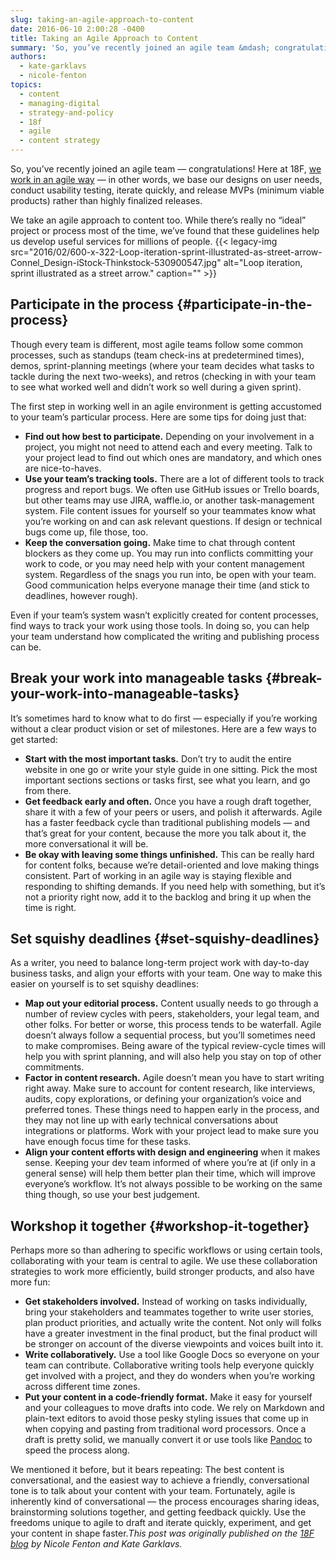 ```yaml
---
slug: taking-an-agile-approach-to-content
date: 2016-06-10 2:00:28 -0400
title: Taking an Agile Approach to Content
summary: 'So, you’ve recently joined an agile team &mdash; congratulations! Here at 18F, we work in an agile way &mdash; in other words, we base our designs on user needs, conduct usability testing, iterate quickly, and release MVPs (minimum viable products) rather than highly finalized releases. We take an agile approach to content too. While there’s'
authors:
  - kate-garklavs
  - nicole-fenton
topics:
  - content
  - managing-digital
  - strategy-and-policy
  - 18f
  - agile
  - content strategy
---
```


So, you’ve recently joined an agile team — congratulations! Here at 18F, [we work in an agile way](https://pages.18f.gov/agile/) — in other words, we base our designs on user needs, conduct usability testing, iterate quickly, and release MVPs (minimum viable products) rather than highly finalized releases.

We take an agile approach to content too. While there’s really no “ideal” project or process most of the time, we’ve found that these guidelines help us develop useful services for millions of people. {{< legacy-img src="2016/02/600-x-322-Loop-iteration-sprint-illustrated-as-street-arrow-Connel_Design-iStock-Thinkstock-530900547.jpg" alt="Loop iteration, sprint illustrated as a street arrow." caption="" >}} 

## Participate in the process {#participate-in-the-process}

Though every team is different, most agile teams follow some common processes, such as standups (team check-ins at predetermined times), demos, sprint-planning meetings (where your team decides what tasks to tackle during the next two-weeks), and retros (checking in with your team to see what worked well and didn’t work so well during a given sprint).

The first step in working well in an agile environment is getting accustomed to your team’s particular process. Here are some tips for doing just that:

  * **Find out how best to participate.** Depending on your involvement in a project, you might not need to attend each and every meeting. Talk to your project lead to find out which ones are mandatory, and which ones are nice-to-haves.
  * **Use your team’s tracking tools.** There are a lot of different tools to track progress and report bugs. We often use GitHub issues or Trello boards, but other teams may use JIRA, waffle.io, or another task-management system. File content issues for yourself so your teammates know what you’re working on and can ask relevant questions. If design or technical bugs come up, file those, too.
  * **Keep the conversation going.** Make time to chat through content blockers as they come up. You may run into conflicts committing your work to code, or you may need help with your content management system. Regardless of the snags you run into, be open with your team. Good communication helps everyone manage their time (and stick to deadlines, however rough).

Even if your team’s system wasn’t explicitly created for content processes, find ways to track your work using those tools. In doing so, you can help your team understand how complicated the writing and publishing process can be.

## Break your work into manageable tasks {#break-your-work-into-manageable-tasks}

It’s sometimes hard to know what to do first — especially if you’re working without a clear product vision or set of milestones. Here are a few ways to get started:

  * **Start with the most important tasks.** Don’t try to audit the entire website in one go or write your style guide in one sitting. Pick the most important sections sections or tasks first, see what you learn, and go from there.
  * **Get feedback early and often.** Once you have a rough draft together, share it with a few of your peers or users, and polish it afterwards. Agile has a faster feedback cycle than traditional publishing models — and that’s great for your content, because the more you talk about it, the more conversational it will be.
  * **Be okay with leaving some things unfinished.** This can be really hard for content folks, because we’re detail-oriented and love making things consistent. Part of working in an agile way is staying flexible and responding to shifting demands. If you need help with something, but it’s not a priority right now, add it to the backlog and bring it up when the time is right.

## Set squishy deadlines {#set-squishy-deadlines}

As a writer, you need to balance long-term project work with day-to-day business tasks, and align your efforts with your team. One way to make this easier on yourself is to set squishy deadlines:

  * **Map out your editorial process.** Content usually needs to go through a number of review cycles with peers, stakeholders, your legal team, and other folks. For better or worse, this process tends to be waterfall. Agile doesn’t always follow a sequential process, but you’ll sometimes need to make compromises. Being aware of the typical review-cycle times will help you with sprint planning, and will also help you stay on top of other commitments.
  * **Factor in content research.** Agile doesn’t mean you have to start writing right away. Make sure to account for content research, like interviews, audits, copy explorations, or defining your organization’s voice and preferred tones. These things need to happen early in the process, and they may not line up with early technical conversations about integrations or platforms. Work with your project lead to make sure you have enough focus time for these tasks.
  * **Align your content efforts with design and engineering** when it makes sense. Keeping your dev team informed of where you’re at (if only in a general sense) will help them better plan their time, which will improve everyone’s workflow. It’s not always possible to be working on the same thing though, so use your best judgement.

## Workshop it together {#workshop-it-together}

Perhaps more so than adhering to specific workflows or using certain tools, collaborating with your team is central to agile. We use these collaboration strategies to work more efficiently, build stronger products, and also have more fun:

  * **Get stakeholders involved.** Instead of working on tasks individually, bring your stakeholders and teammates together to write user stories, plan product priorities, and actually write the content. Not only will folks have a greater investment in the final product, but the final product will be stronger on account of the diverse viewpoints and voices built into it.
  * **Write collaboratively.** Use a tool like Google Docs so everyone on your team can contribute. Collaborative writing tools help everyone quickly get involved with a project, and they do wonders when you’re working across different time zones.
  * **Put your content in a code-friendly format.** Make it easy for yourself and your colleagues to move drafts into code. We rely on Markdown and plain-text editors to avoid those pesky styling issues that come up in when copying and pasting from traditional word processors. Once a draft is pretty solid, we manually convert it or use tools like [Pandoc](http://pandoc.org/) to speed the process along.

We mentioned it before, but it bears repeating: The best content is conversational, and the easiest way to achieve a friendly, conversational tone is to talk about your content with your team. Fortunately, agile is inherently kind of conversational — the process encourages sharing ideas, brainstorming solutions together, and getting feedback quickly. Use the freedoms unique to agile to draft and iterate quickly, experiment, and get your content in shape faster._This post was originally published on the [18F blog](https://18f.gsa.gov/blog/) by Nicole Fenton and Kate Garklavs._